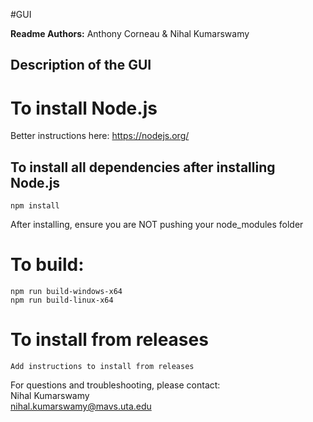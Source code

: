 #GUI  

**Readme Authors:** Anthony Corneau & Nihal Kumarswamy   

## Description of the GUI

<!-- This repository contains a code project that is a lightweight, highly extensible 
application that allows for plug and play for interfacing with a Raspberry Pi 
over IP to a controller computer, with sensors connected to the Pi - Nihal 
please clarify this section, and I will go over it and re-write it into laymans terms

This thang is in three components -->



# To install Node.js
Better instructions here: https://nodejs.org/

## To install all dependencies after installing Node.js
    npm install  
After installing, ensure you are NOT pushing your node_modules folder

# To build:
    npm run build-windows-x64  
    npm run build-linux-x64  

# To install from releases
    Add instructions to install from releases


For questions and troubleshooting, please contact:  
Nihal Kumarswamy  
nihal.kumarswamy@mavs.uta.edu  